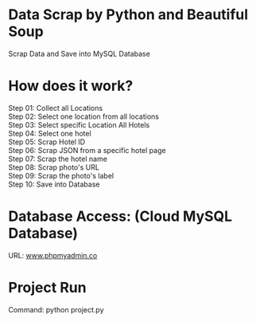 # Data Scrap by Python and Beautiful Soup
Scrap Data and Save into MySQL Database

# How does it work?

Step 01: Collect all Locations <br/>
Step 02: Select one location from all locations <br/>
Step 03: Select specific Location All Hotels <br/>
Step 04: Select one hotel <br/>
Step 05: Scrap Hotel ID <br/>
Step 06: Scrap JSON from a specific hotel page <br/>
Step 07: Scrap the hotel name <br/>
Step 08: Scrap photo's URL <br/>
Step 09: Scrap the photo's label <br/>
Step 10: Save into Database <br/>

# Database Access: (Cloud MySQL Database)
URL: www.phpmyadmin.co <br/>

# Project Run 
Command: python project.py
